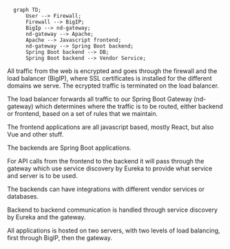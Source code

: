 ```mermaid
  graph TD;
      User --> Firewall;
      Firewall --> BigIP;
      BigIp --> nd-gateway;
      nd-gateway --> Apache;
      Apache --> Javascript frontend;
      nd-gateway --> Spring Boot backend;
      Spring Boot backend --> DB;
      Spring Boot backend --> Vendor Service;
```

All traffic from the web is encrypted and goes through the firewall and the load balancer (BigIP), where SSL certificates is installed for the different domains
we serve. The ecrypted traffic is terminated on the load balancer.

The load balancer forwards all traffic to our Spring Boot Gateway (nd-gateway) which determines where the traffic is to be routed, either backend or
frontend, based on a set of rules that we maintain.

The frontend applications are all javascript based, mostly React, but also Vue and other stuff.

The backends are Spring Boot applications.

For API calls from the frontend to the backend it will pass through the gateway which use service discovery by Eureka to provide what service and server
is to be used.

The backends can have integrations with different vendor services or databases.

Backend to backend communication is handled through service discovery by Eureka and the gateway.


All applications is hosted on two servers, with two levels of load balancing, first through BigIP, then the gateway.
